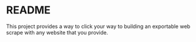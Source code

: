 # README

This project provides a way to click your way to building an exportable web scrape with any website that you provide.
